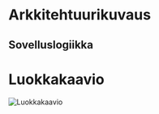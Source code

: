 # Arkkitehtuurikuvaus

## Sovelluslogiikka

# Luokkakaavio

![Luokkakaavio](./kuvat/arkkitehtuuri-pakkaus-luokat.png)
